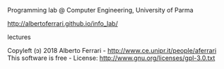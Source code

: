 Programming lab @ Computer Engineering, University of Parma

http://albertoferrari.github.io/info_lab/

lectures

Copyleft (ɔ) 2018 Alberto Ferrari - http://www.ce.unipr.it/people/aferrari 
This software is free - License: http://www.gnu.org/licenses/gpl-3.0.txt

